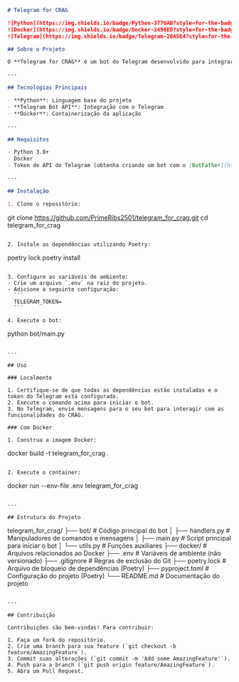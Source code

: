 ```markdown
# Telegram for CRAG

![Python](https://img.shields.io/badge/Python-3776AB?style=for-the-badge&logo=python&logoColor=white)
![Docker](https://img.shields.io/badge/Docker-2496ED?style=for-the-badge&logo=docker&logoColor=white)
![Telegram](https://img.shields.io/badge/Telegram-26A5E4?style=for-the-badge&logo=telegram&logoColor=white)

## Sobre o Projeto

O **Telegram for CRAG** é um bot do Telegram desenvolvido para integrar funcionalidades do CRAG (Custom Resource Allocation Generator) diretamente na plataforma de mensagens. Ele permite que usuários interajam com o CRAG de forma prática e automatizada, utilizando comandos no Telegram.

---

## Tecnologias Principais

- **Python**: Linguagem base do projeto
- **Telegram Bot API**: Integração com o Telegram
- **Docker**: Containerização da aplicação

---

## Requisitos

- Python 3.8+
- Docker
- Token de API do Telegram (obtenha criando um bot com o [BotFather](https://core.telegram.org/bots#botfather))

---

## Instalação

1. Clone o repositório:
   ```
   git clone https://github.com/PrimeRibs2501/telegram_for_crag.git
   cd telegram_for_crag
   ```

2. Instale as dependências utilizando Poetry:
   ```
   poetry lock
   poetry install
   ```

3. Configure as variáveis de ambiente:
   - Crie um arquivo `.env` na raiz do projeto.
   - Adicione a seguinte configuração:
     ```
     TELEGRAM_TOKEN=
     ```

4. Execute o bot:
   ```
   python bot/main.py
   ```

---

## Uso

### Localmente

1. Certifique-se de que todas as dependências estão instaladas e o token do Telegram está configurado.
2. Execute o comando acima para iniciar o bot.
3. No Telegram, envie mensagens para o seu bot para interagir com as funcionalidades do CRAG.

### Com Docker

1. Construa a imagem Docker:
   ```
   docker build -t telegram_for_crag .
   ```

2. Execute o container:
   ```
   docker run --env-file .env telegram_for_crag
   ```

---

## Estrutura do Projeto

```
telegram_for_crag/
├── bot/                  # Código principal do bot
│   ├── handlers.py       # Manipuladores de comandos e mensagens
│   ├── main.py           # Script principal para iniciar o bot
│   └── utils.py          # Funções auxiliares
├── docker/               # Arquivos relacionados ao Docker
├── .env                  # Variáveis de ambiente (não versionado)
├── .gitignore            # Regras de exclusão do Git
├── poetry.lock           # Arquivo de bloqueio de dependências (Poetry)
├── pyproject.toml        # Configuração do projeto (Poetry)
└── README.md             # Documentação do projeto
```

---

## Contribuição

Contribuições são bem-vindas! Para contribuir:

1. Faça um fork do repositório.
2. Crie uma branch para sua feature (`git checkout -b feature/AmazingFeature`).
3. Commit suas alterações (`git commit -m 'Add some AmazingFeature'`).
4. Push para a branch (`git push origin feature/AmazingFeature`).
5. Abra um Pull Request.